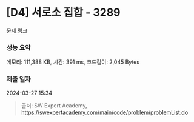 # [D4] 서로소 집합 - 3289 

[문제 링크](https://swexpertacademy.com/main/code/problem/problemDetail.do?contestProbId=AWBJKA6qr2oDFAWr) 

### 성능 요약

메모리: 111,388 KB, 시간: 391 ms, 코드길이: 2,045 Bytes

### 제출 일자

2024-03-27 15:34



> 출처: SW Expert Academy, https://swexpertacademy.com/main/code/problem/problemList.do